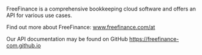 FreeFinance is a comprehensive bookkeeping cloud software and offers an API for various use cases.

Find out more about FreeFinance: www.freefinance.com/at

Our API documentation may be found on GitHub https://freefinance-com.github.io
